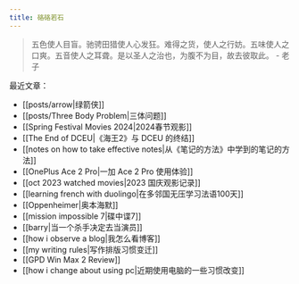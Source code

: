 ```yaml
---
title: 硌硌若石
---
```

> 五色使人目盲。驰骋田猎使人心发狂。难得之货，使人之行妨。五味使人之口爽。五音使人之耳聋。是以圣人之治也，为腹不为目，故去彼取此。
> \- 老子

最近文章：

- [[posts/arrow|绿箭侠]]
- [[posts/Three Body Problem|三体问题]]
- [[Spring Festival Movies 2024|2024春节观影]]
- [[The End of DCEU|《海王2》与 DCEU 的终结]]
- [[notes on how to take effective notes|从《笔记的方法》中学到的笔记的方法]]
- [[OnePlus Ace 2 Pro|一加 Ace 2 Pro 使用体验]]
- [[oct 2023 watched movies|2023 国庆观影记录]]
- [[learning french with duolingo|在多邻国无压学习法语100天]]
- [[Oppenheimer|奥本海默]]
- [[mission impossible 7|碟中谍7]]
- [[barry|当一个杀手决定去当演员]]
- [[how i observe a blog|我怎么看博客]]
- [[my writing rules|写作排版习惯变迁]]
- [[GPD Win Max 2 Review]]
- [[how i change about using pc|近期使用电脑的一些习惯改变]]